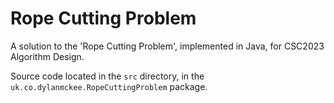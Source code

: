 # Rope Cutting Problem
A solution to the 'Rope Cutting Problem', implemented in Java, for CSC2023 Algorithm Design.

Source code located in the `src` directory, in the `uk.co.dylanmckee.RopeCuttingProblem` package.
